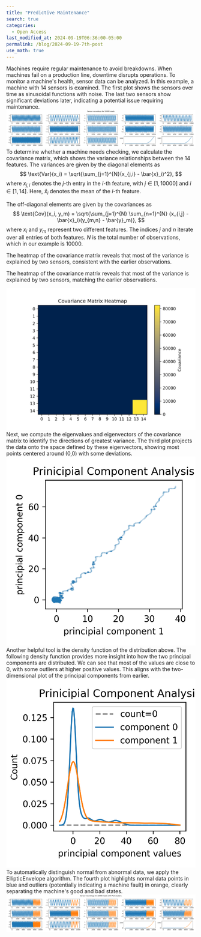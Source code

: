 ```yaml
---
title: "Predictive Maintenance"
search: true
categories: 
  - Open Access
last_modified_at: 2024-09-19T06:36:00-05:00
permalink: /blog/2024-09-19-7th-post
use_math: true
---
```


Machines require regular maintenance to avoid breakdowns. When machines fail on a production line, downtime disrupts operations. To monitor a machine's health, sensor data can be analyzed. In this example, a machine with 14 sensors is examined. The first plot shows the sensors over time as sinusoidal functions with noise. The last two sensors show significant deviations later, indicating a potential issue requiring maintenance.
![Missing plot](/assets/images/07_features.png)
To determine whether a machine needs checking, we calculate the covariance matrix, which shows the variance relationships between the 14 features. The variances are given by the diagonal elements as
$$ \text{Var}(x_i) = \sqrt{\sum_{j=1}^{N}(x_{j,i} - \bar{x}_i)^2}, $$
where $x_{j,i}$ denotes the $j$-th entry in the $i$-th feature, with $j \in [1, 10000]$ and $i \in [1, 14]$. Here, $\bar{x}_i$ denotes the mean of the $i$-th feature. 

The off-diagonal elements are given by the covariances as
$$ \text{Cov}(x_i, y_m) = \sqrt{\sum_{j=1}^{N} \sum_{n=1}^{N} (x_{i,j} - \bar{x}_i)(y_{m,n} - \bar{y}_m)}, $$
where $x_i$ and $y_m$ represent two different features. The indices $j$ and $n$ iterate over all entries of both features. $N$ is the total number of observations, which in our example is 10000.

The heatmap of the covariance matrix reveals that most of the variance is explained by two sensors, consistent with the earlier observations.

The heatmap of the covariance matrix reveals that most of the variance is explained by two sensors, matching the earlier observations.

![Missing plot](/assets/images/corr_map.png)
Next, we compute the eigenvalues and eigenvectors of the covariance matrix to identify the directions of greatest variance. The third plot projects the data onto the space defined by these eigenvectors, showing most points centered around (0,0) with some deviations.
![Missing plot](/assets/images/07_pca01.png)
Another helpful tool is the density function of the distribution above. The following density function provides more insight into how the two principal components are distributed. We can see that most of the values are close to 0, with some outliers at higher positive values. This aligns with the two-dimensional plot of the principal components from earlier.
![Missing plot](/assets/images/07_pca_kde.png)
To automatically distinguish normal from abnormal data, we apply the EllipticEnvelope algorithm. The fourth plot highlights normal data points in blue and outliers (potentially indicating a machine fault) in orange, clearly separating the machine's good and bad states.
![Missing plot](/assets/images/07_features_wPCA.png)